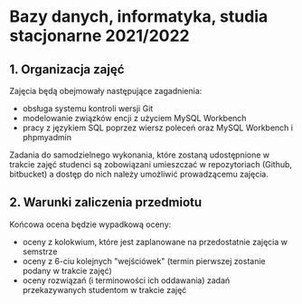 # Bazy danych, informatyka, studia stacjonarne 2021/2022


## **1. Organizacja zajęć**

Zajęcia będą obejmowały następujące zagadnienia:
- obsługa systemu kontroli wersji Git
- modelowanie związków encji z użyciem MySQL Workbench
- pracy z językiem SQL poprzez wiersz poleceń oraz MySQL Workbench i phpmyadmin

Zadania do samodzielnego wykonania, które zostaną udostępnione w trakcie zajęć studenci są zobowiązani umieszczać w repozytoriach (Github, bitbucket) a dostęp do nich należy umożliwić prowadzącemu zajęcia.



## **2. Warunki zaliczenia przedmiotu**

Końcowa ocena będzie wypadkową oceny:
- oceny z kolokwium, które jest zaplanowane na przedostatnie zajęcia w semstrze
- oceny z 6-ciu kolejnych "wejściówek" (termin pierwszej zostanie podany w trakcie zajęć)
- oceny rozwiązań (i terminowości ich oddawania) zadań przekazywanych studentom w trakcie zajęć